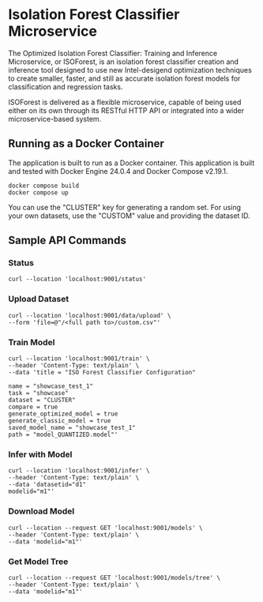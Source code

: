 # Isolation Forest Classifier Microservice
The Optimized Isolation Forest Classifier: Training and Inference Microservice, or ISOForest, is an isolation forest classifier creation and inference tool designed to use new Intel-desigend optimization techniques to create smaller, faster, and still as accurate isolation forest models for classification and regression tasks.

ISOForest is delivered as a flexible microservice, capable of being used either on its own through its RESTful HTTP API or integrated into a wider microservice-based system.
## Running as a Docker Container
The application is built to run as a Docker container. This application is built and tested with Docker Engine 24.0.4 and Docker Compose v2.19.1.

```
docker compose build
docker compose up
```

You can use the "CLUSTER" key for generating a random set. For using your own datasets, use the "CUSTOM" value and providing the dataset ID.

## Sample API Commands
### Status
```
curl --location 'localhost:9001/status'
```
### Upload Dataset
```
curl --location 'localhost:9001/data/upload' \
--form 'file=@"/<full path to>/custom.csv"'
```
### Train Model
```
curl --location 'localhost:9001/train' \
--header 'Content-Type: text/plain' \
--data 'title = "ISO Forest Classifier Configuration"

name = "showcase_test_1"
task = "showcase"
dataset = "CLUSTER"
compare = true
generate_optimized_model = true
generate_classic_model = true
saved_model_name = "showcase_test_1"
path = "model_QUANTIZED.model"'
```
### Infer with Model
```
curl --location 'localhost:9001/infer' \
--header 'Content-Type: text/plain' \
--data 'datasetid="d1"
modelid="m1"'
```
### Download Model
```
curl --location --request GET 'localhost:9001/models' \
--header 'Content-Type: text/plain' \
--data 'modelid="m1"'
```

### Get Model Tree
```
curl --location --request GET 'localhost:9001/models/tree' \
--header 'Content-Type: text/plain' \
--data 'modelid="m1"'
```